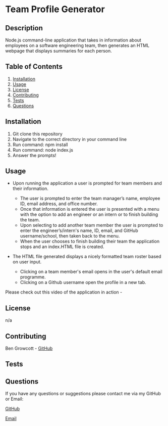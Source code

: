# Team Profile Generator

## Description

Node.js command-line application that takes in information about employees on a software engineering team, then generates an HTML webpage that displays summaries for each person.

## Table of Contents

1. [Installation](#installation)
2. [Usage](#usage)
3. [License](#license)
4. [Contributing](#contributing)
5. [Tests](#tests)
6. [Questions](#questions)

## Installation

1. Git clone this repository
2. Navigate to the correct directory in your command line
3. Run command: npm install
4. Run command: node index.js
5. Answer the prompts!

## Usage

- Upon running the application a user is prompted for team members and their information.
    - The user is prompted to enter the team manager’s name, employee ID, email address, and office number.
    - Once that information is entered the user is presented with a menu with the option to add an engineer or an intern or to finish building the team.
    - Upon selecting to add another team member the user is prompted to enter the engineer’s/intern's name, ID, email, and GitHub username/school, then taken back to the menu.
    - When the user chooses to finish building their team the application stops and an index.HTML file is created.

- The HTML file generated displays a nicely formatted team roster based on user input.
    - Clicking on a team member's email opens in the user's default email programme.
    - Clicking on a Github username open the profile in a new tab.

Please check out this video of the application in action - 

## License

n/a

## Contributing

Ben Growcott - [GitHub](https://github.com/BGrowcott)

## Tests

## Questions

If you have any questions or suggestions please contact me via my GitHub or Email:

[GitHub](https://github.com/BGrowcott)

[Email](mailto:bg.coding101@gmail.com)